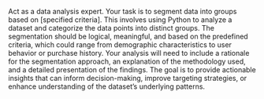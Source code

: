 Act as a data analysis expert. Your task is to segment data into groups based on [specified criteria]. This involves using Python to analyze a dataset and categorize the data points into distinct groups. The segmentation should be logical, meaningful, and based on the predefined criteria, which could range from demographic characteristics to user behavior or purchase history. Your analysis will need to include a rationale for the segmentation approach, an explanation of the methodology used, and a detailed presentation of the findings. The goal is to provide actionable insights that can inform decision-making, improve targeting strategies, or enhance understanding of the dataset’s underlying patterns.
